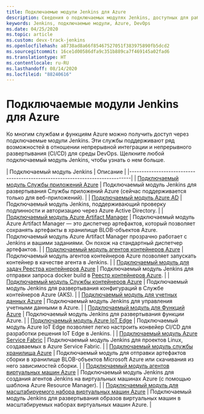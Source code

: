 ```yaml
---
title: Подключаемые модули Jenkins для Azure
description: Сведения о подключаемых модулях Jenkins, доступных для работы с Azure
keywords: Jenkins, подключаемые модули, Azure, DevOps
ms.date: 04/25/2020
ms.topic: article
ms.custom: devx-track-jenkins
ms.openlocfilehash: a8738ad8a66f85467527051f383975890fb5dcd2
ms.sourcegitcommit: 16ce1d00586dfa9c351b889ca7f469145a02fad6
ms.translationtype: HT
ms.contentlocale: ru-RU
ms.lasthandoff: 08/14/2020
ms.locfileid: "88240616"
---
```

# <a name="jenkins-plug-ins-for-azure"></a>Подключаемые модули Jenkins для Azure

Ко многим службам и функциям Azure можно получить доступ через подключаемые модули Jenkins. Эти службы поддерживают ряд возможностей в отношении непрерывной интеграции и непрерывного развертывания (CI/CD) для среды DevOps. Щелкните любой подключаемый модуль Jenkins, чтобы узнать о нем больше.

| Подключаемый модуль Jenkins | Описание                                   |
|------------------------------------------------------------------------------|
| [Подключаемый модуль Службы приложений Azure](https://plugins.jenkins.io/azure-app-service)     | Подключаемый модуль Jenkins для развертывания Службы приложений Azure (сейчас поддерживается только для веб-приложений). | 
| [Подключаемый модуль Azure AD](https://plugins.jenkins.io/azure-ad)                       | Подключаемый модуль Jenkins, поддерживающий проверку подлинности и авторизацию через Azure Active Directory. | 
| [Подключаемый модуль Azure Artifact Manager](https://plugins.jenkins.io/azure-artifact-manager) | Подключаемый модуль Azure Artifact Manager — это диспетчер артефактов, который позволяет сохранять артефакты в хранилище BLOB-объектов Azure. Подключаемый модуль Azure Artifact Manager прозрачно работает с Jenkins и вашими заданиями. Он похож на стандартный диспетчер артефактов. | 
| [Подключаемый модуль агентов контейнеров Azure](https://plugins.jenkins.io/azure-container-agents) | Подключаемый модуль агентов контейнеров Azure позволяет запускать контейнер в качестве агента в Jenkins. | 
| [Подключаемый модуль для задач Реестра контейнеров Azure](https://plugins.jenkins.io/azure-container-registry-tasks)       | Подключаемый модуль Jenkins для отправки запроса docker build в [Реестр контейнеров Azure](/azure/container-registry/container-registry-tasks-overview). |
| [Подключаемый модуль Службы контейнеров Azure](https://plugins.jenkins.io/azure-acs)       | Подключаемый модуль Jenkins для развертывания конфигураций в Службе контейнеров Azure (AKS). | 
| [Подключаемый модуль для учетных данных Azure](https://plugins.jenkins.io/azure-credentials)      | Подключаемый модуль Jenkins для управления учетными данными в Azure. | 
| [Подключаемый модуль для Функций Azure](https://plugins.jenkins.io/azure-function)           | Подключаемый модуль Jenkins для развертывания функции Azure. | 
| [Подключаемый модуль Azure IoT Edge](https://plugins.jenkins.io/azure-iot-edge)           | Подключаемый модуль Azure IoT Edge позволяет легко настроить конвейер CI/CD для разработки решения IoT Edge в Jenkins. | 
| [Подключаемый модуль Azure Service Fabric](https://plugins.jenkins.io/service-fabric)     | Подключаемый модуль Jenkins для проектов Linux, создаваемых в Azure Service Fabric. |
| [Подключаемый модуль службы хранилища Azure](https://plugins.jenkins.io/windows-azure-storage)     | Подключаемый модуль для отправки артефактов сборки в хранилище BLOB-объектов Microsoft Azure или скачивания из него зависимостей сборки. | 
| [Подключаемый модуль агентов виртуальных машин Azure](https://plugins.jenkins.io/azure-vm-agents)         | Подключаемый модуль Jenkins для создания агентов Jenkins на виртуальных машинах Azure (с помощью шаблона Azure Resource Manager). | 
| [Подключаемый модуль для масштабируемого набора виртуальных машин Azure](https://plugins.jenkins.io/azure-vmss)           | Подключаемый модуль Jenkins для развертывания образов виртуальных машин в масштабируемых наборах виртуальных машин Azure. | 